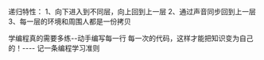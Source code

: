递归特性：
1、向下进入到不同层，向上回到上一层
2、通过声音同步回到上一层
3、每一层的环境和周围人都是一份拷贝

学编程真的需要多练--动手编写每一行 每一次的代码，这样才能把知识变为自己的！---- 记一条编程学习准则